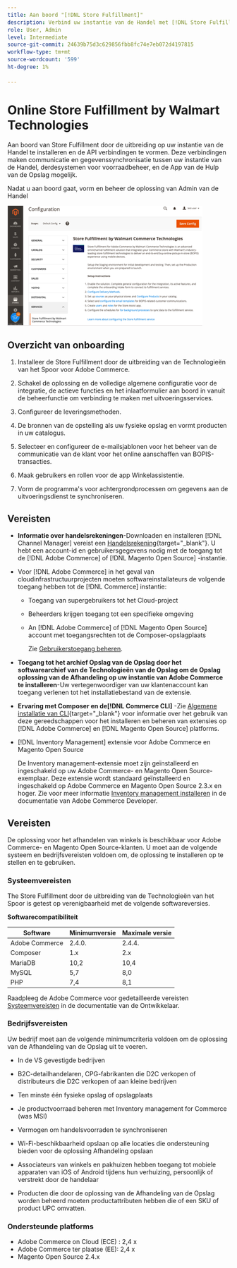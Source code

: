 ```yaml
---
title: Aan boord "[!DNL Store Fulfillment]"
description: Verbind uw instantie van de Handel met [!DNL Store Fulfillment Manager] door enkele instapstappen te voltooien.
role: User, Admin
level: Intermediate
source-git-commit: 24639b75d3c629856fbb8fc74e7eb072d4197815
workflow-type: tm+mt
source-wordcount: '599'
ht-degree: 1%

---
```



# Online Store Fulfillment by Walmart Technologies

Aan boord van Store Fulfillment door de uitbreiding op uw instantie van de Handel te installeren en de API verbindingen te vormen. Deze verbindingen maken communicatie en gegevenssynchronisatie tussen uw instantie van de Handel, derdesystemen voor voorraadbeheer, en de App van de Hulp van de Opslag mogelijk.

Nadat u aan boord gaat, vorm en beheer de oplossing van Admin van de Handel

![[!DNL Store Fulfillment Service] configuratie in de beheerweergave](assets/store-fulfillment-admin-home.png)

## Overzicht van onboarding

1. Installeer de Store Fulfillment door de uitbreiding van de Technologieën van het Spoor voor Adobe Commerce.

1. Schakel de oplossing en de volledige algemene configuratie voor de integratie, de actieve functies en het inlaatformulier aan boord in vanuit de beheerfunctie om verbinding te maken met uitvoeringsservices.

1. Configureer de leveringsmethoden.

1. De bronnen van de opstelling als uw fysieke opslag en vormt producten in uw catalogus.

1. Selecteer en configureer de e-mailsjablonen voor het beheer van de communicatie van de klant voor het online aanschaffen van BOPIS-transacties.

1. Maak gebruikers en rollen voor de app Winkelassistentie.

1. Vorm de programma&#39;s voor achtergrondprocessen om gegevens aan de uitvoeringsdienst te synchroniseren.

## Vereisten

* **Informatie over handelsrekeningen**-Downloaden en installeren [!DNL Channel Manager] vereist een [Handelsrekening](https://docs.magento.com/user-guide/magento/magento-account.html){target=&quot;_blank&quot;}. U hebt een account-id en gebruikersgegevens nodig met de toegang tot de [!DNL Adobe Commerce] of [!DNL Magento Open Source] -instantie.

* Voor [!DNL Adobe Commerce] in het geval van cloudinfrastructuurprojecten moeten softwareinstallateurs de volgende toegang hebben tot de [!DNL Commerce] instantie:

   * Toegang van supergebruikers tot het Cloud-project
   * Beheerders krijgen toegang tot een specifieke omgeving
   * An [!DNL Adobe Commerce] of [!DNL Magento Open Source] account met toegangsrechten tot de Composer-opslagplaats

      Zie [Gebruikerstoegang beheren](https://devdocs.magento.com/cloud/project/user-admin.html).

* **Toegang tot het archief Opslag van de Opslag door het softwarearchief van de Technologieën van de Opslag om de Opslag oplossing van de Afhandeling op uw instantie van Adobe Commerce te installeren**-Uw vertegenwoordiger van uw klantenaccount kan toegang verlenen tot het installatiebestand van de extensie.

* **Ervaring met Composer en de[!DNL Commerce CLI]** -Zie [Algemene installatie van CLI](https://devdocs.magento.com/extensions/install/){target=&quot;_blank&quot;} voor informatie over het gebruik van deze gereedschappen voor het installeren en beheren van extensies op [!DNL Adobe Commerce] en [!DNL Magento Open Source] platforms.

* [!DNL Inventory Management] extensie voor Adobe Commerce en Magento Open Source

   De Inventory management-extensie moet zijn geïnstalleerd en ingeschakeld op uw Adobe Commerce- en Magento Open Source-exemplaar. Deze extensie wordt standaard geïnstalleerd en ingeschakeld op Adobe Commerce en Magento Open Source 2.3.x en hoger. Zie voor meer informatie [Inventory management installeren](https://devdocs.magento.com/extensions/inventory-management/) in de documentatie van Adobe Commerce Developer.

## Vereisten

De oplossing voor het afhandelen van winkels is beschikbaar voor Adobe Commerce- en Magento Open Source-klanten. U moet aan de volgende systeem en bedrijfsvereisten voldoen om, de oplossing te installeren op te stellen en te gebruiken.

### Systeemvereisten

The Store Fulfillment door de uitbreiding van de Technologieën van het Spoor is getest op verenigbaarheid met de volgende softwareversies.

**Softwarecompatibiliteit**

| **Software** | **Minimumversie** | **Maximale versie** |
|----------------|---------------------|---------------------|
| Adobe Commerce | 2.4.0. | 2.4.4. |
| Composer | 1.x | 2.x |
| MariaDB | 10,2 | 10,4 |
| MySQL | 5,7 | 8,0 |
| PHP | 7,4 | 8,1 |

Raadpleeg de Adobe Commerce voor gedetailleerde vereisten [Systeemvereisten](https://devdocs.magento.com/guides/v2.4/install-gde/system-requirements.html) in de documentatie van de Ontwikkelaar.

### Bedrijfsvereisten

Uw bedrijf moet aan de volgende minimumcriteria voldoen om de oplossing van de Afhandeling van de Opslag uit te voeren.

* In de VS gevestigde bedrijven

* B2C-detailhandelaren, CPG-fabrikanten die D2C verkopen of distributeurs die D2C verkopen of aan kleine bedrijven

* Ten minste één fysieke opslag of opslagplaats

* Je productvoorraad beheren met Inventory management for Commerce (was MSI)

* Vermogen om handelsvoorraden te synchroniseren

* Wi-Fi-beschikbaarheid opslaan op alle locaties die ondersteuning bieden voor de oplossing Afhandeling opslaan

* Associateurs van winkels en pakhuizen hebben toegang tot mobiele apparaten van iOS of Android tijdens hun verhuizing, persoonlijk of verstrekt door de handelaar

* Producten die door de oplossing van de Afhandeling van de Opslag worden beheerd moeten productattributen hebben die of een SKU of product UPC omvatten.

### Ondersteunde platforms

* Adobe Commerce on Cloud (ECE) : 2,4 x
* Adobe Commerce ter plaatse (EE): 2,4 x
* Magento Open Source 2.4.x
